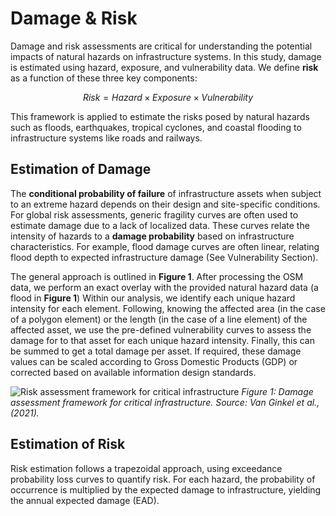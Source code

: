 # Damage & Risk

Damage and risk assessments are critical for understanding the potential impacts of natural hazards on infrastructure systems. In this study, damage is estimated using hazard, exposure, and vulnerability data. We define **risk** as a function of these three key components:

$$Risk = Hazard \times Exposure \times Vulnerability$$

This framework is applied to estimate the risks posed by natural hazards such as floods, earthquakes, tropical cyclones, and coastal flooding to infrastructure systems like roads and railways.

## Estimation of Damage

The **conditional probability of failure** of infrastructure assets when subject to an extreme hazard depends on their design and site-specific conditions. For global risk assessments, generic fragility curves are often used to estimate damage due to a lack of localized data. These curves relate the intensity of hazards to a **damage probability** based on infrastructure characteristics. For example, flood damage curves are often linear, relating flood depth to expected infrastructure damage (See Vulnerability Section).

The general approach is outlined in **Figure 1**. After processing the OSM data, we perform an exact overlay with the provided natural hazard data (a flood in **Figure 1**) Within our analysis, we identify each unique hazard intensity for each element. Following, knowing the affected area (in the case of a polygon element) or the length (in the case of a line element) of the affected asset, we use the pre-defined vulnerability curves to assess the damage for to that asset for each unique hazard intensity. Finally, this can be summed to get a total damage per asset. If required, these damage values can be scaled according to Gross Domestic Products (GDP) or corrected based on available information design standards.

![Risk assessment framework for critical infrastructure](https://nhess.copernicus.org/articles/21/1011/2021/nhess-21-1011-2021-f02-web.png)
*Figure 1: Damage assessment framework for critical infrastructure. Source: Van Ginkel et al., (2021).*

## Estimation of Risk

Risk estimation follows a trapezoidal approach, using exceedance probability loss curves to quantify risk. For each hazard, the probability of occurrence is multiplied by the expected damage to infrastructure, yielding the annual expected damage (EAD).



